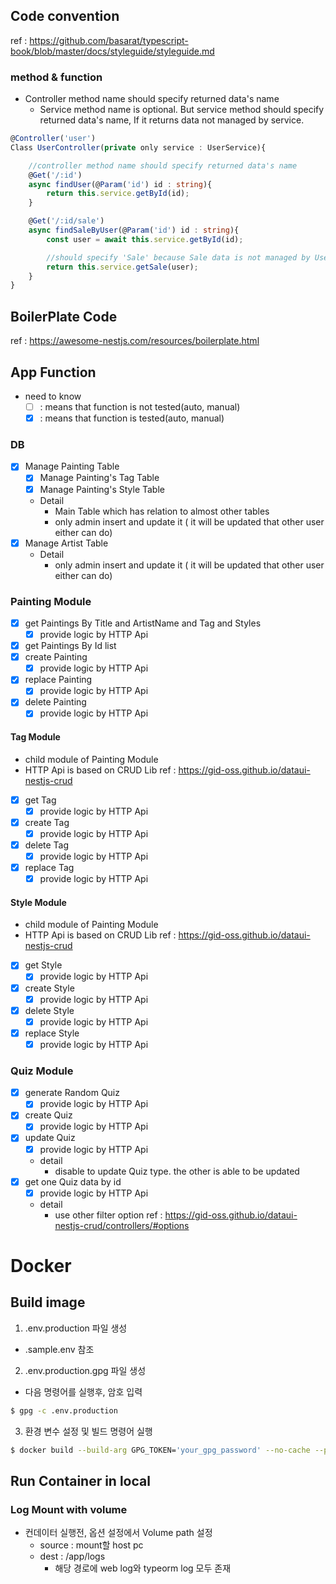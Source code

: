 
## Code convention

ref : https://github.com/basarat/typescript-book/blob/master/docs/styleguide/styleguide.md


### method & function

- Controller method name should specify returned data's name
    - Service method name is optional. But service method should specify returned data's name, If it returns data not managed by service.

```ts
@Controller('user')
Class UserController(private only service : UserService){

    //controller method name should specify returned data's name
    @Get('/:id')
    async findUser(@Param('id') id : string){
        return this.service.getById(id);
    }

    @Get('/:id/sale')
    async findSaleByUser(@Param('id') id : string){
        const user = await this.service.getById(id);

        //should specify 'Sale' because Sale data is not managed by UserService
        return this.service.getSale(user);
    }
}
``` 

## BoilerPlate Code

ref : https://awesome-nestjs.com/resources/boilerplate.html

## App Function
- need to know
    - [ ]  : means that function is not tested(auto, manual) 
    - [x]  : means that function is tested(auto, manual) 

### DB
- [x] Manage Painting Table
    - [x] Manage Painting's Tag Table
    - [x] Manage Painting's Style Table
    - Detail
        - Main Table which has relation to almost other tables
        - only admin insert and update it ( it will be updated that other user either can do) 
- [x] Manage Artist Table
    - Detail
        - only admin insert and update it ( it will be updated that other user either can do)

### Painting Module
- [x] get Paintings By Title and ArtistName and Tag and Styles
    - [x] provide logic by HTTP Api
- [x] get Paintings By Id list 
- [x] create Painting 
    - [x] provide logic by HTTP Api
- [x] replace Painting
    - [x] provide logic by HTTP Api
- [x] delete Painting
    - [x] provide logic by HTTP Api

#### Tag Module
- child module of Painting Module
- HTTP Api is based on CRUD Lib
    ref : https://gid-oss.github.io/dataui-nestjs-crud
- [x] get Tag
    - [x] provide logic by HTTP Api
- [x] create Tag
    - [x] provide logic by HTTP Api
- [x] delete Tag
    - [x] provide logic by HTTP Api
- [x] replace Tag
    - [x] provide logic by HTTP Api

#### Style Module
- child module of Painting Module
- HTTP Api is based on CRUD Lib
    ref : https://gid-oss.github.io/dataui-nestjs-crud
- [x] get Style
    - [x] provide logic by HTTP Api
- [x] create Style
    - [x] provide logic by HTTP Api
- [x] delete Style
    - [x] provide logic by HTTP Api
- [x] replace Style
    - [x] provide logic by HTTP Api

### Quiz Module
- [x] generate Random Quiz
    - [x] provide logic by HTTP Api
- [x] create Quiz
    - [x] provide logic by HTTP Api
- [x] update Quiz
    - [x] provide logic by HTTP Api
    - detail
        - disable to update Quiz type. the other is able to be updated
- [x] get one Quiz data by id
    - [x] provide logic by HTTP Api
    - detail
        - use other filter option 
            ref : https://gid-oss.github.io/dataui-nestjs-crud/controllers/#options 

# Docker 

## Build image 

1. .env.production 파일 생성
- .sample.env 참조

2. .env.production.gpg 파일 생성
- 다음 명령어를 실행후, 암호 입력
```bash
$ gpg -c .env.production
```


3. 환경 변수 설정 및 빌드 명령어 실행
```bash
$ docker build --build-arg GPG_TOKEN='your_gpg_password' --no-cache --progress=plain -t my-nestjs-app . &> build.log
```


## Run Container in local

### Log Mount with volume 
- 컨데이터 실행전, 옵션 설정에서 Volume path 설정
    - source : mount할 host pc
    - dest : /app/logs
        - 해당 경로에 web log와 typeorm log 모두 존재